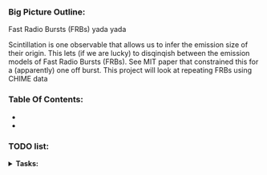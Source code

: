 
###  Big Picture Outline:

Fast Radio Bursts (FRBs) yada yada 

Scintillation is one observable that allows us to infer the emission size of their origin. This lets (if we are lucky) to disqinqish between the emission models of Fast Radio Bursts (FRBs). See MIT paper that constrained this for a (apparently) one off burst. This project will look at repeating FRBs using CHIME data


### Table Of Contents:
- 
- 

### TODO list:
<details>
  <summary><strong>Tasks:</strong></summary>

### Completed:

### In Progress:
- [ ] **Literature Review 1**
	- Review key papers on Fast Radio Bursts (FRBs), with a focus on scintillation
- [ ] **Documentation**
	- Organize! Update the github readme with the big picture outline after reading a few papers
	- Start the Table of Contents Section, add license, and a figure showing CHIME, and scintillation
### Not Started:

  </details>
